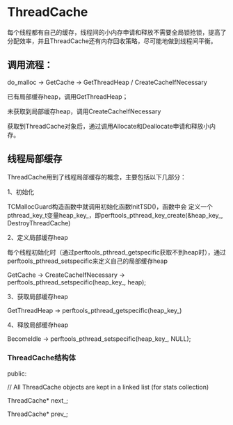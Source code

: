 # ThreadCache

每个线程都有自己的缓存，线程间的小内存申请和释放不需要全局锁抢锁，提高了分配效率，并且ThreadCache还有内存回收策略，尽可能地做到线程间平衡。



## 调用流程：

do_malloc -> GetCache -> GetThreadHeap / CreateCacheIfNecessary

已有局部缓存heap，调用GetThreadHeap；

未获取到局部缓存heap，调用CreateCacheIfNecessary



获取到ThreadCache对象后，通过调用Allocate和Deallocate申请和释放小内存。



## 线程局部缓存

ThreadCache用到了线程局部缓存的概念，主要包括以下几部分：

1、初始化

TCMallocGuard构造函数中就调用初始化函数InitTSD()，函数中会 定义一个pthread_key_t变量heap\_key\_，即perftools_pthread_key_create(&heap_key_, DestroyThreadCache)

2、定义局部缓存heap

每个线程初始化时（通过perftools_pthread_getspecific获取不到heap时），通过perftools\_pthread\_setspecific来定义自己的局部缓存heap

GetCache -> CreateCacheIfNecessary -> perftools_pthread_setspecific(heap_key_, heap);

3、获取局部缓存heap

GetThreadHeap -> perftools_pthread_getspecific(heap_key_)

4、释放局部缓存heap

BecomeIdle -> perftools_pthread_setspecific(heap_key_, NULL);



### ThreadCache结构体

public:



 // All ThreadCache objects are kept in a linked list (for stats collection)

 ThreadCache* next_;

 ThreadCache* prev_;